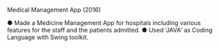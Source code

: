 Medical Management App	(2016) 
 
● Made a Medicine Management App for hospitals including various features for the staff and the patients admitted. 
● Used 'JAVA' as Coding Language with Swing toolkit.
